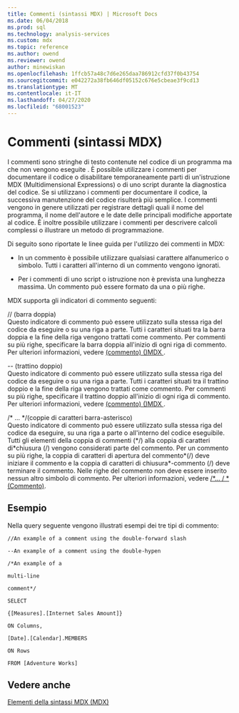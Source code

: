 ```yaml
---
title: Commenti (sintassi MDX) | Microsoft Docs
ms.date: 06/04/2018
ms.prod: sql
ms.technology: analysis-services
ms.custom: mdx
ms.topic: reference
ms.author: owend
ms.reviewer: owend
author: minewiskan
ms.openlocfilehash: 1ffcb57a48c7d6e265daa786912cfd37f0b43754
ms.sourcegitcommit: e042272a38fb646df05152c676e5cbeae3f9cd13
ms.translationtype: MT
ms.contentlocale: it-IT
ms.lasthandoff: 04/27/2020
ms.locfileid: "68001523"
---
```

# <a name="comments-mdx-syntax"></a>Commenti (sintassi MDX)


  I commenti sono stringhe di testo contenute nel codice di un programma ma che non vengono eseguite . È possibile utilizzare i commenti per documentare il codice o disabilitare temporaneamente parti di un'istruzione MDX (Multidimensional Expressions) o di uno script durante la diagnostica del codice. Se si utilizzano i commenti per documentare il codice, la successiva manutenzione del codice risulterà più semplice. I commenti vengono in genere utilizzati per registrare dettagli quali il nome del programma, il nome dell'autore e le date delle principali modifiche apportate al codice. È inoltre possibile utilizzare i commenti per descrivere calcoli complessi o illustrare un metodo di programmazione.  
  
 Di seguito sono riportate le linee guida per l'utilizzo dei commenti in MDX:  
  
-   In un commento è possibile utilizzare qualsiasi carattere alfanumerico o simbolo.  Tutti i caratteri all'interno di un commento vengono ignorati.  
  
-   Per i commenti di uno script o istruzione non è prevista una lunghezza massima. Un commento può essere formato da una o più righe.  
  
 MDX supporta gli indicatori di commento seguenti:  
  
 // (barra doppia)  
 Questo indicatore di commento può essere utilizzato sulla stessa riga del codice da eseguire o su una riga a parte. Tutti i caratteri situati tra la barra doppia e la fine della riga vengono trattati come commento. Per commenti su più righe, specificare la barra doppia all'inizio di ogni riga di commento. Per ulteriori informazioni, vedere [&#40;commento&#41; &#40;&#41;MDX ](../mdx/comment-mdx-double-slash.md).  
  
 -- (trattino doppio)  
 Questo indicatore di commento può essere utilizzato sulla stessa riga del codice da eseguire o su una riga a parte. Tutti i caratteri situati tra il trattino doppio e la fine della riga vengono trattati come commento. Per commenti su più righe, specificare il trattino doppio all'inizio di ogni riga di commento. Per ulteriori informazioni, vedere [&#40;commento&#41; &#40;&#41;MDX ](../mdx/comment-mdx-operator-reference.md).  
  
 /* ... \*/(coppie di caratteri barra-asterisco)  
 Questo indicatore di commento può essere utilizzato sulla stessa riga del codice da eseguire, su una riga a parte o all'interno del codice eseguibile. Tutti gli elementi della coppia di commenti (\*/) alla coppia di caratteri di\*chiusura (/) vengono considerati parte del commento. Per un commento su più righe, la coppia di caratteri di apertura del commento\*(/) deve iniziare il commento e la coppia di caratteri di chiusura\*-commento (/) deve terminare il commento. Nelle righe del commento non deve essere inserito nessun altro simbolo di commento. Per ulteriori informazioni, vedere [/*... / \*(Commento)](../mdx/comment-mdx.md).  
  
## <a name="example"></a>Esempio  
 Nella query seguente vengono illustrati esempi dei tre tipi di commento:  
  
 `//An example of a comment using the double-forward slash`  
  
 `--An example of a comment using the double-hypen`  
  
 `/*An example of a`  
  
 `multi-line`  
  
 `comment*/`  
  
 `SELECT`  
  
 `{[Measures].[Internet Sales Amount]}`  
  
 `ON Columns,`  
  
 `[Date].[Calendar].MEMBERS`  
  
 `ON Rows`  
  
 `FROM [Adventure Works]`  
  
## <a name="see-also"></a>Vedere anche  
 [Elementi della sintassi MDX &#40;MDX&#41;](../mdx/mdx-syntax-elements-mdx.md)  
  
  

